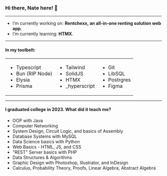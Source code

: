 ### Hi there, Nate here! 👋

---
- I’m currently working on: **Rentchexx, an all-in-one renting solution web app**.
- I’m currently learning: **HTMX**.
---

#### In my toolbelt:

|  |   |  |
| - | - | - |
| <ul><li>Typescript</li><li>Bun (RIP Node)</li><li>Elysia</li><li>Prisma</li></ul> | <ul><li>Tailwind</li><li>SolidJS</li><li>HTMX</li><li>_hyperscript</li></ul> | <ul><li>Git</li><li>LibSQL</li><li>Postrgres</li><li>Figma</li></ul> |
<!--
- Typescript
- Bun (RIP Node)
- Elysia
- Prisma
- Tailwind
- SolidJS
- HTMX
- _hyperscript
- Git
- LibSQL
- Postrgres
- Figma
- Photopea
-->
---

#### I graduated college in 2023. What did it teach me?
- OOP with Java
- Computer Networking
- System Design, Circuit Logic, and basics of Assembly
- Database Systems with MySQL
- Data Science basics with Python
- Web Basics - HTML, JS, and CSS
- "REST" Server basics with PHP
- Data Structures & Algorithms
- Graphic Design with Photoshop, Illustrator, and InDesign
- Calculus, Probability Theory, Proofs, Linear Algebra, Abstract Algebra
